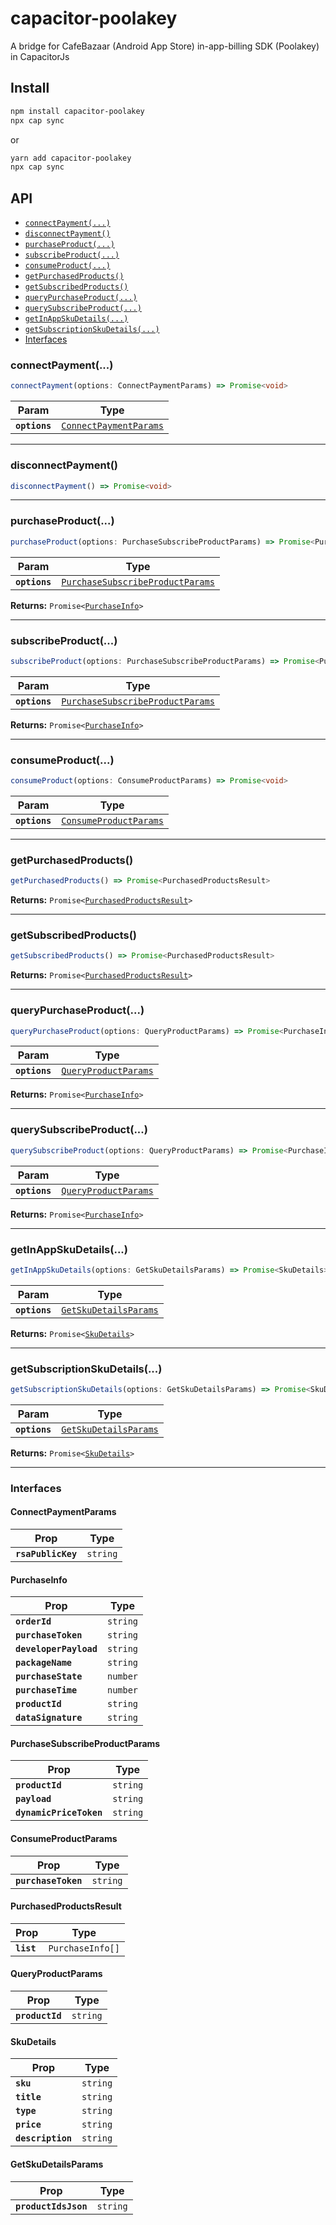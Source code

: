 # capacitor-poolakey

A bridge for CafeBazaar (Android App Store) in-app-billing SDK (Poolakey) in CapacitorJs

## Install

```bash
npm install capacitor-poolakey
npx cap sync
```
or
```bash
yarn add capacitor-poolakey
npx cap sync
```

## API

<docgen-index>

* [`connectPayment(...)`](#connectpayment)
* [`disconnectPayment()`](#disconnectpayment)
* [`purchaseProduct(...)`](#purchaseproduct)
* [`subscribeProduct(...)`](#subscribeproduct)
* [`consumeProduct(...)`](#consumeproduct)
* [`getPurchasedProducts()`](#getpurchasedproducts)
* [`getSubscribedProducts()`](#getsubscribedproducts)
* [`queryPurchaseProduct(...)`](#querypurchaseproduct)
* [`querySubscribeProduct(...)`](#querysubscribeproduct)
* [`getInAppSkuDetails(...)`](#getinappskudetails)
* [`getSubscriptionSkuDetails(...)`](#getsubscriptionskudetails)
* [Interfaces](#interfaces)

</docgen-index>

<docgen-api>
<!--Update the source file JSDoc comments and rerun docgen to update the docs below-->

### connectPayment(...)

```typescript
connectPayment(options: ConnectPaymentParams) => Promise<void>
```

| Param         | Type                                                                  |
| ------------- | --------------------------------------------------------------------- |
| **`options`** | <code><a href="#connectpaymentparams">ConnectPaymentParams</a></code> |

--------------------


### disconnectPayment()

```typescript
disconnectPayment() => Promise<void>
```

--------------------


### purchaseProduct(...)

```typescript
purchaseProduct(options: PurchaseSubscribeProductParams) => Promise<PurchaseInfo>
```

| Param         | Type                                                                                      |
| ------------- | ----------------------------------------------------------------------------------------- |
| **`options`** | <code><a href="#purchasesubscribeproductparams">PurchaseSubscribeProductParams</a></code> |

**Returns:** <code>Promise&lt;<a href="#purchaseinfo">PurchaseInfo</a>&gt;</code>

--------------------


### subscribeProduct(...)

```typescript
subscribeProduct(options: PurchaseSubscribeProductParams) => Promise<PurchaseInfo>
```

| Param         | Type                                                                                      |
| ------------- | ----------------------------------------------------------------------------------------- |
| **`options`** | <code><a href="#purchasesubscribeproductparams">PurchaseSubscribeProductParams</a></code> |

**Returns:** <code>Promise&lt;<a href="#purchaseinfo">PurchaseInfo</a>&gt;</code>

--------------------


### consumeProduct(...)

```typescript
consumeProduct(options: ConsumeProductParams) => Promise<void>
```

| Param         | Type                                                                  |
| ------------- | --------------------------------------------------------------------- |
| **`options`** | <code><a href="#consumeproductparams">ConsumeProductParams</a></code> |

--------------------


### getPurchasedProducts()

```typescript
getPurchasedProducts() => Promise<PurchasedProductsResult>
```

**Returns:** <code>Promise&lt;<a href="#purchasedproductsresult">PurchasedProductsResult</a>&gt;</code>

--------------------


### getSubscribedProducts()

```typescript
getSubscribedProducts() => Promise<PurchasedProductsResult>
```

**Returns:** <code>Promise&lt;<a href="#purchasedproductsresult">PurchasedProductsResult</a>&gt;</code>

--------------------


### queryPurchaseProduct(...)

```typescript
queryPurchaseProduct(options: QueryProductParams) => Promise<PurchaseInfo>
```

| Param         | Type                                                              |
| ------------- | ----------------------------------------------------------------- |
| **`options`** | <code><a href="#queryproductparams">QueryProductParams</a></code> |

**Returns:** <code>Promise&lt;<a href="#purchaseinfo">PurchaseInfo</a>&gt;</code>

--------------------


### querySubscribeProduct(...)

```typescript
querySubscribeProduct(options: QueryProductParams) => Promise<PurchaseInfo>
```

| Param         | Type                                                              |
| ------------- | ----------------------------------------------------------------- |
| **`options`** | <code><a href="#queryproductparams">QueryProductParams</a></code> |

**Returns:** <code>Promise&lt;<a href="#purchaseinfo">PurchaseInfo</a>&gt;</code>

--------------------


### getInAppSkuDetails(...)

```typescript
getInAppSkuDetails(options: GetSkuDetailsParams) => Promise<SkuDetails>
```

| Param         | Type                                                                |
| ------------- | ------------------------------------------------------------------- |
| **`options`** | <code><a href="#getskudetailsparams">GetSkuDetailsParams</a></code> |

**Returns:** <code>Promise&lt;<a href="#skudetails">SkuDetails</a>&gt;</code>

--------------------


### getSubscriptionSkuDetails(...)

```typescript
getSubscriptionSkuDetails(options: GetSkuDetailsParams) => Promise<SkuDetails>
```

| Param         | Type                                                                |
| ------------- | ------------------------------------------------------------------- |
| **`options`** | <code><a href="#getskudetailsparams">GetSkuDetailsParams</a></code> |

**Returns:** <code>Promise&lt;<a href="#skudetails">SkuDetails</a>&gt;</code>

--------------------


### Interfaces


#### ConnectPaymentParams

| Prop               | Type                |
| ------------------ | ------------------- |
| **`rsaPublicKey`** | <code>string</code> |


#### PurchaseInfo

| Prop                   | Type                |
| ---------------------- | ------------------- |
| **`orderId`**          | <code>string</code> |
| **`purchaseToken`**    | <code>string</code> |
| **`developerPayload`** | <code>string</code> |
| **`packageName`**      | <code>string</code> |
| **`purchaseState`**    | <code>number</code> |
| **`purchaseTime`**     | <code>number</code> |
| **`productId`**        | <code>string</code> |
| **`dataSignature`**    | <code>string</code> |


#### PurchaseSubscribeProductParams

| Prop                    | Type                |
| ----------------------- | ------------------- |
| **`productId`**         | <code>string</code> |
| **`payload`**           | <code>string</code> |
| **`dynamicPriceToken`** | <code>string</code> |


#### ConsumeProductParams

| Prop                | Type                |
| ------------------- | ------------------- |
| **`purchaseToken`** | <code>string</code> |


#### PurchasedProductsResult

| Prop       | Type                        |
| ---------- | --------------------------- |
| **`list`** | <code>PurchaseInfo[]</code> |


#### QueryProductParams

| Prop            | Type                |
| --------------- | ------------------- |
| **`productId`** | <code>string</code> |


#### SkuDetails

| Prop              | Type                |
| ----------------- | ------------------- |
| **`sku`**         | <code>string</code> |
| **`title`**       | <code>string</code> |
| **`type`**        | <code>string</code> |
| **`price`**       | <code>string</code> |
| **`description`** | <code>string</code> |


#### GetSkuDetailsParams

| Prop                 | Type                |
| -------------------- | ------------------- |
| **`productIdsJson`** | <code>string</code> |

</docgen-api>
